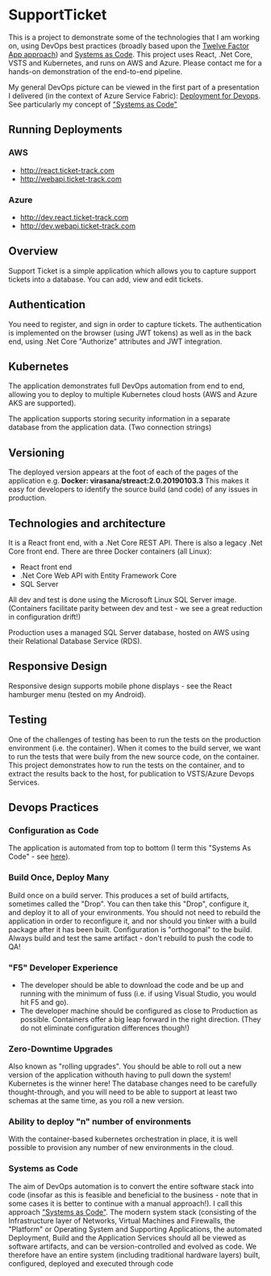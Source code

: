 SupportTicket
=============


This is a project to demonstrate some of the technologies that I am working on, using DevOps best practices (broadly based upon the [Twelve Factor App approach](https://12factor.net/)) and [Systems as Code](https://jeanpierrefouche.wordpress.com/2019/01/29/systems-as-code/).  This project uses React, .Net Core, VSTS and Kubernetes, and runs on AWS and Azure.  Please contact me for a hands-on demonstration of the end-to-end pipeline. 

My general DevOps picture can be viewed in the first part of a presentation I delivered (in the context of Azure Service Fabric): [Deployment for Devops](https://www.slideshare.net/jeanpierrefouche/deployment-for-dev-ops-with-service-fabric-127250670).
See particularly my concept of ["Systems as Code"](https://www.slideshare.net/jeanpierrefouche/clipboards/systems-as-code-a-model-for-devops-automation)

## Running Deployments

### AWS
* http://react.ticket-track.com
* http://webapi.ticket-track.com

### Azure
* http://dev.react.ticket-track.com
* http://dev.webapi.ticket-track.com

## Overview
Support Ticket is a simple application which allows you to capture support tickets into a database. You can add, view and edit tickets. 

## Authentication
You need to register, and sign in order to capture tickets.  The authentication is implemented on the browser (using JWT tokens) as well as in the back end, using .Net Core "Authorize" attributes and JWT integration.

## Kubernetes
The application demonstrates full DevOps automation from end to end, allowing you to deploy to multiple Kubernetes cloud hosts (AWS and Azure AKS are supported).

The application supports storing security information in a separate database from the application data.  (Two connection strings)

## Versioning
The deployed version appears at the foot of each of the pages of the application e.g. **Docker: virasana/streact:2.0.20190103.3**  This makes it easy for developers to identify the source build (and code) of any issues in production.

## Technologies and architecture
It is a React front end, with a .Net Core REST API. There is also a legacy .Net Core front end. 
There are three Docker containers (all Linux): 

* React front end
* .Net Core Web API with Entity Framework Core
* SQL Server

All dev and test is done using the Microsoft Linux SQL Server image.  (Containers facilitate parity between dev and test - we see a great reduction in configuration drift!)

Production uses a managed SQL Server database, hosted on AWS using their Relational Database Service (RDS).

## Responsive Design
Responsive design supports mobile phone displays - see the React hamburger menu (tested on my Android).  

## Testing 
One of the challenges of testing has been to run the tests on the production environment (i.e. the container).  When it comes to the build server, we want to run the tests that were buily from the new source code, on the container.  This project demonstrates how to run the tests on the container, and to extract the results back to the host, for publication to VSTS/Azure Devops Services.

## Devops Practices
### Configuration as Code
The application is automated from top to bottom (I term this "Systems As Code" - see [here](https://www.slideshare.net/jeanpierrefouche/clipboards/systems-as-code-a-model-for-devops-automation)).  

### Build Once, Deploy Many
Build once on a build server.  This produces a set of build artifacts, sometimes called the "Drop".   You can then take this "Drop", configure it, and deploy it to all of your environments.  You should not need to rebuild the application in order to reconfigure it, and nor should you tinker with a build package after it has been built.  Configuration is "orthogonal" to the build.  Always build and test the same artifact - don't rebuild to push the code to QA!

### "F5" Developer Experience
* The developer should be able to download the code and be up and running with the minimum of fuss (i.e. if using Visual Studio, you would hit F5 and go).
* The developer machine should be configured as close to Production as possible.  Containers offer a big leap forward in the right direction.  (They do not eliminate configuration differences though!)

### Zero-Downtime Upgrades
Also known as "rolling upgrades".  You should be able to roll out a new version of the application withouth having to pull down the system!  Kubernetes is the winner here!  The database changes need to be carefully thought-through, and you will need to be able to support at least two schemas at the same time, as you roll a new version.

### Ability to deploy "n" number of environments 
With the container-based kubernetes orchestration in place, it is well possible to provision any number of new environments in the cloud. 

### Systems as Code
The aim of DevOps automation is to convert the entire software stack into code (insofar as this is feasible and beneficial to the business - note that in some cases it is better to continue with a manual approach!).  I call this approach ["Systems as Code"](https://www.slideshare.net/jeanpierrefouche/clipboards/systems-as-code-a-model-for-devops-automation). The modern system stack (consisting of the Infrastructure layer of Networks, Virtual Machines and Firewalls, the "Platform" or Operating System and Supporting Applications, the automated Deployment, Build and the Application Services should all be viewed as software artifacts, and can be version-controlled and evolved as code. We therefore have an entire system (including traditional hardware layers) built, configured, deployed and executed through code











